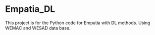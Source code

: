# Empatia_DL
This project is for the Python code for Empatia with DL methods. Using WEMAC and WESAD data base.
